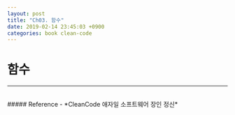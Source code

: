 ```yaml
---
layout: post
title: "Ch03. 함수"
date: 2019-02-14 23:45:03 +0900
categories: book clean-code
---
```


# 함수
---

<br>
##### Reference
- *CleanCode 애자일 소프트웨어 장인 정신*